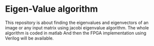 # Eigen-Value algorithm
This repository is about finding the eigenvalues and eigenvectors of an image or any input matrix using jacobi eigenvalue algorithm.
The whole algorithm is coded in matlab And then the FPGA implementation using Verilog will be available.
